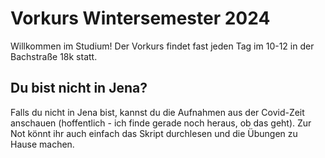 # Vorkurs Wintersemester 2024

Willkommen im Studium! Der Vorkurs findet fast jeden Tag im 10-12 in der Bachstraße 18k statt.

## Du bist nicht in Jena?

Falls du nicht in Jena bist, kannst du die Aufnahmen aus der Covid-Zeit anschauen (hoffentlich - ich finde gerade noch heraus, ob das geht). Zur Not könnt ihr auch einfach das Skript durchlesen und die Übungen zu Hause machen.

